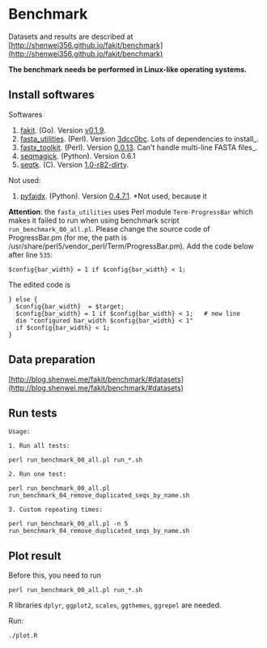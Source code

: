 # Benchmark

Datasets and results are described at [http://shenwei356.github.io/fakit/benchmark](http://shenwei356.github.io/fakit/benchmark)

**The benchmark needs be performed in Linux-like operating systems.**

## Install softwares

Softwares

1. [fakit](https://github.com/shenwei356/fakit). (Go).
   Version [v0.1.9](https://github.com/shenwei356/fakit/releases/tag/v0.1.9).
1. [fasta_utilities](https://github.com/jimhester/fasta_utilities). (Perl).
   Version [3dcc0bc](https://github.com/jimhester/fasta_utilities/tree/3dcc0bc6bf1e97839476221c26984b1789482579).
   Lots of dependencies to install_.
1. [fastx_toolkit](http://hannonlab.cshl.edu/fastx_toolkit/). (Perl).
   Version [0.0.13](http://hannonlab.cshl.edu/fastx_toolkit/fastx_toolkit_0.0.13_binaries_Linux_2.6_amd64.tar.bz2).
   Can't handle multi-line FASTA files_.
1. [seqmagick](http://seqmagick.readthedocs.org/en/latest/index.html). (Python).
   Version 0.6.1
1. [seqtk](https://github.com/lh3/seqtk). (C).
   Version [1.0-r82-dirty](https://github.com/lh3/seqtk/commit/4feb6e81444ab6bc44139dd3a125068f81ae4ad8).

Not used:

1. [pyfaidx](https://github.com/mdshw5/pyfaidx). (Python).
   Version [0.4.7.1](https://pypi.python.org/packages/source/p/pyfaidx/pyfaidx-0.4.7.1.tar.gz#md5=f33604a3550c2fa115ac7d33b952127d). *Not used, because it 

**Attention**: the `fasta_utilities` uses Perl module `Term-ProgressBar`
which makes it failed to run when using benchmark script `run_benchmark_00_all.pl`.
Please change the source code of ProgressBar.pm (for me, the path is
/usr/share/perl5/vendor_perl/Term/ProgressBar.pm). Add the code below after line `535`:

    $config{bar_width} = 1 if $config{bar_width} < 1;

The edited code is

    } else {
      $config{bar_width}  = $target;
      $config{bar_width} = 1 if $config{bar_width} < 1;   # new line
      die "configured bar_width $config{bar_width} < 1"
      if $config{bar_width} < 1;
    }

## Data preparation

[http://blog.shenwei.me/fakit/benchmark/#datasets](http://blog.shenwei.me/fakit/benchmark/#datasets)

## Run tests

```
Usage:

1. Run all tests:

perl run_benchmark_00_all.pl run_*.sh

2. Run one test:

perl run_benchmark_00_all.pl run_benchmark_04_remove_duplicated_seqs_by_name.sh

3. Custom repeating times:

perl run_benchmark_00_all.pl -n 5 run_benchmark_04_remove_duplicated_seqs_by_name.sh
```

## Plot result

Before this, you need to run

    perl run_benchmark_00_all.pl run_*.sh

R libraries `dplyr`, `ggplot2`, `scales`, `ggthemes`, `ggrepel` are needed.

Run:

    ./plot.R
